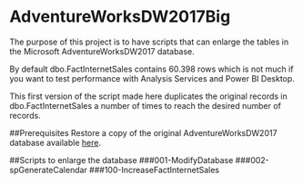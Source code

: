 # AdventureWorksDW2017Big
The purpose of this project is to have scripts that can enlarge the tables in the Microsoft AdventureWorksDW2017 database.

By default dbo.FactInternetSales contains 60.398 rows which is not much if you want to test performance with Analysis Services and Power BI Desktop.

This first version of the script made here duplicates the original records in dbo.FactInternetSales a number of times to reach the desired number of records.

##Prerequisites
Restore a copy of the original AdventureWorksDW2017 database available [here](https://github.com/microsoft/sql-server-samples/tree/master/samples/databases/adventure-works).

##Scripts to enlarge the database
###001-ModifyDatabase
###002-spGenerateCalendar
###100-IncreaseFactInternetSales

